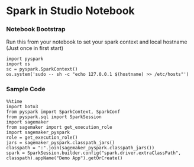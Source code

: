 # Spark in Studio Notebook
### Notebook Bootstrap
Run this from your notebook to set your spark context and local hostname (Just once in first start)
```shell
import pyspark
import os
sc = pyspark.SparkContext()
os.system('sudo -- sh -c "echo 127.0.0.1 $(hostname) >> /etc/hosts"')
```
### Sample Code
```shell
%%time
import boto3
from pyspark import SparkContext, SparkConf
from pyspark.sql import SparkSession
import sagemaker
from sagemaker import get_execution_role
import sagemaker_pyspark
role = get_execution_role()
jars = sagemaker_pyspark.classpath_jars()
classpath = ":".join(sagemaker_pyspark.classpath_jars())
spark = SparkSession.builder.config("spark.driver.extraClassPath", classpath).appName("Demo App").getOrCreate()
```
